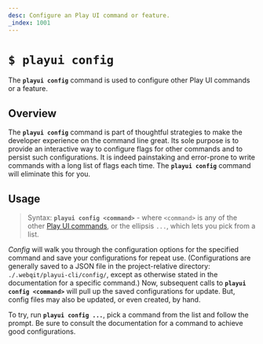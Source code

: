 ```yaml
---
desc: Configure an Play UI command or feature.
_index: 1001
---
```

# `$ playui config`

The **`playui config`** command is used to configure other Play UI commands or a feature.

## Overview

The **`playui config`** command is part of thoughtful strategies to make the developer experience on the command line great. Its sole purpose is to provide an interactive way to configure flags for other commands and to persist such configurations. It is indeed painstaking and error-prone to write commands with a long list of flags each time. The **`playui config`** command will eliminate this for you.

## Usage

> Syntax: **`playui config <command>`** - where `<command>` is any of the other [Play UI commands](..), or the ellipsis `...`, which lets you pick from a list.

*Config* will walk you through the configuration options for the specified command and save your configurations for repeat use. (Configurations are generally saved to a JSON file in the project-relative directory: `./.webqit/playui-cli/config/`, except as otherwise stated in the documentation for a specific command.) Now, subsequent calls to **`playui config <command>`** will pull up the saved configurations for update. But, config files may also be updated, or even created, by hand.

To try, run **`playui config ...`**, pick a command from the list and follow the prompt. Be sure to consult the documentation for a command to achieve good configurations.